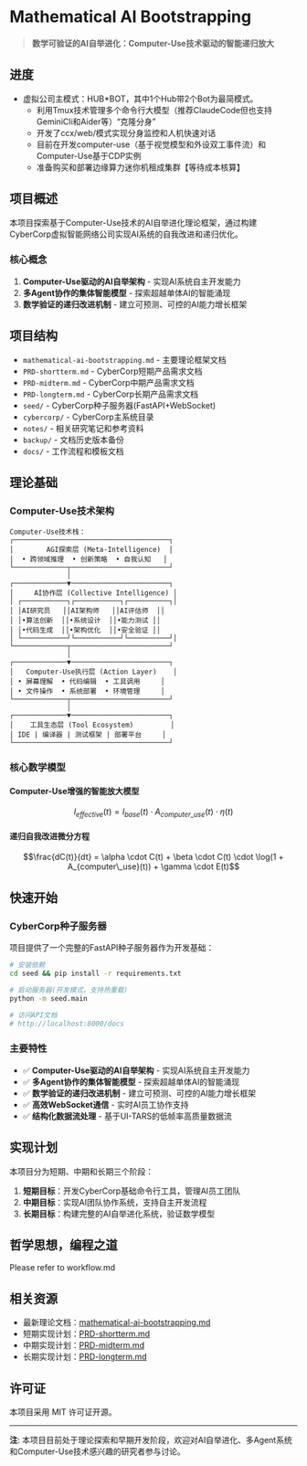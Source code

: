 # Mathematical AI Bootstrapping

> **数学可验证的AI自举进化：Computer-Use技术驱动的智能递归放大**

## 进度

- 虚拟公司主模式：HUB*BOT，其中1个Hub带2个Bot为最简模式。
  - 利用Tmux技术管理多个命令行大模型（推荐ClaudeCode但也支持GeminiCli和Aider等）“克隆分身”
  - 开发了ccx/web/模式实现分身监控和人机快速对话
  - 目前在开发computer-use（基于视觉模型和外设双工事件流）和Computer-Use基于CDP实例
  - 准备购买和部署边缘算力迷你机租成集群【等待成本核算】


## 项目概述

本项目探索基于Computer-Use技术的AI自举进化理论框架，通过构建CyberCorp虚拟智能网络公司实现AI系统的自我改进和递归优化。

### 核心概念

1. **Computer-Use驱动的AI自举架构** - 实现AI系统自主开发能力
2. **多Agent协作的集体智能模型** - 探索超越单体AI的智能涌现
3. **数学验证的递归改进机制** - 建立可预测、可控的AI能力增长框架

## 项目结构

- `mathematical-ai-bootstrapping.md` - 主要理论框架文档
- `PRD-shortterm.md` - CyberCorp短期产品需求文档
- `PRD-midterm.md` - CyberCorp中期产品需求文档
- `PRD-longterm.md` - CyberCorp长期产品需求文档
- `seed/` - CyberCorp种子服务器(FastAPI+WebSocket)
- `cybercorp/` - CyberCorp主系统目录
- `notes/` - 相关研究笔记和参考资料
- `backup/` - 文档历史版本备份
- `docs/` - 工作流程和模板文档

## 理论基础

### Computer-Use技术架构

```
Computer-Use技术栈：
┌──────────────────────────────────────┐
│        AGI探索层 (Meta-Intelligence)  │
│  • 跨领域推理  • 创新策略  • 自我认知   │
└─────────────┬────────────────────────┘
              │
┌─────────────▼────────────────────────┐
│     AI协作层 (Collective Intelligence) │
│ ┌───────────┐┌───────────┐┌──────────┐│
│ │AI研究员   ││AI架构师   ││AI评估师  ││
│ │•算法创新  ││•系统设计  ││•能力测试 ││
│ │•代码生成  ││•架构优化  ││•安全验证 ││
│ └───────────┘└───────────┘└──────────┘│
└─────────────┬────────────────────────┘
              │
┌─────────────▼────────────────────────┐
│   Computer-Use执行层 (Action Layer)    │
│ • 屏幕理解  • 代码编辑  • 工具调用     │
│ • 文件操作  • 系统部署  • 环境管理     │
└─────────────┬────────────────────────┘
              │
┌─────────────▼────────────────────────┐
│    工具生态层 (Tool Ecosystem)         │
│ IDE | 编译器 | 测试框架 | 部署平台     │
└──────────────────────────────────────┘
```

### 核心数学模型

#### Computer-Use增强的智能放大模型

$$I_{effective}(t) = I_{base}(t) \cdot A_{computer\_use}(t) \cdot \eta(t)$$

#### 递归自我改进微分方程

$$\frac{dC(t)}{dt} = \alpha \cdot C(t) + \beta \cdot C(t) \cdot \log(1 + A_{computer\_use}(t)) + \gamma \cdot E(t)$$

## 快速开始

### CyberCorp种子服务器

项目提供了一个完整的FastAPI种子服务器作为开发基础：

```bash
# 安装依赖
cd seed && pip install -r requirements.txt

# 启动服务器(开发模式，支持热重载)
python -m seed.main

# 访问API文档
# http://localhost:8000/docs
```

### 主要特性

- ✅ **Computer-Use驱动的AI自举架构** - 实现AI系统自主开发能力
- ✅ **多Agent协作的集体智能模型** - 探索超越单体AI的智能涌现
- ✅ **数学验证的递归改进机制** - 建立可预测、可控的AI能力增长框架
- ✅ **高效WebSocket通信** - 实时AI员工协作支持
- ✅ **结构化数据流处理** - 基于UI-TARS的低帧率高质量数据流

## 实现计划

本项目分为短期、中期和长期三个阶段：

1. **短期目标**：开发CyberCorp基础命令行工具，管理AI员工团队
2. **中期目标**：实现AI团队协作系统，支持自主开发流程
3. **长期目标**：构建完整的AI自举进化系统，验证数学模型

## 哲学思想，编程之道

Please refer to workflow.md

## 相关资源

- 最新理论文档：[mathematical-ai-bootstrapping.md](mathematical-ai-bootstrapping.md)
- 短期实现计划：[PRD-shortterm.md](PRD-shortterm.md)
- 中期实现计划：[PRD-midterm.md](PRD-midterm.md)
- 长期实现计划：[PRD-longterm.md](PRD-longterm.md)

## 许可证

本项目采用 MIT 许可证开源。

---

**注**: 本项目目前处于理论探索和早期开发阶段，欢迎对AI自举进化、多Agent系统和Computer-Use技术感兴趣的研究者参与讨论。 
